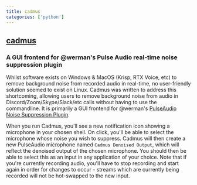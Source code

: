 ```yaml
---
title: cadmus
categories: ['python']
---
```

## [cadmus](https://github.com/josh-richardson/cadmus)

### A GUI frontend for @werman's Pulse Audio real-time noise suppression plugin

Whilst software exists on Windows & MacOS (Krisp, RTX Voice, etc) to remove background noise from recorded audio in real-time, no user-friendly solution seemed to exist on Linux. Cadmus was written to address this shortcoming, allowing users to remove background noise from audio in Discord/Zoom/Skype/Slack/etc calls without having to use the commandline. It is primarily a GUI frontend for @werman's [PulseAudio Noise Suppression Plugin](https://github.com/werman/noise-suppression-for-voice).

When you run Cadmus, you'll see a new notification icon showing a microphone in your chosen shell. On click, you'll be able to select the microphone whose noise you wish to suppress. Cadmus will then create a new PulseAudio microphone named `Cadmus Denoised Output`, which will reflect the denoised output of the chosen microphone. You should then be able to select this as an input in any application of your choice. Note that if you're currently recording audio, you'll have to stop recording and start again in order for changes to occur - streams which are currently being recorded will not be hot-swapped to the new input.      
